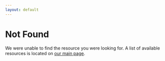 ```yaml
---
layout: default
---
```


# Not Found

We were unable to find the resource you were looking for. A list of available
resources is located on [our main page](/).
